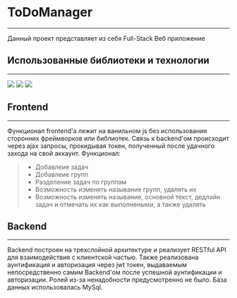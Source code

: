 # ToDoManager
---
Данный проект представляет из себя Full-Stack Веб приложение

## Использованные библиотеки и технологии
---
![](https://img.shields.io/badge/ASP.NET%20Core%206%20-blueviolet?style=for-the-badge&amp;logo=dotnet) ![](https://img.shields.io/badge/-Postman-orange?style=for-the-badge&logo=postman) ![](https://img.shields.io/badge/-MySQL-lightgrey?style=for-the-badge&logo=mysql)


## Frontend
---
Функционал frontend'a лежит на ванильном js без использования сторонних фреймворков или библиотек. Связь к backend'ом происходит через ajax запросы, прокидывая токен, полученный после удачного захода на свой аккаунт. 
Функционал:
> - Добавлеие задач
> - Добавлеие групп
> - Разделение задач по группам
> - Возможность изменять называние групп, удалять их
> - Возможность изменять называние, основной текст, дедлайн задач и отмечать их как выполнеными, а также удалять

## Backend
---
 Backend построен на трехслойной архитектуре и реализует RESTful API для взаимодействия с клиентской частью. Также реализована аунтификация и авторизация через jwt токен, выдаваемым непосредственно самим Backend'ом после успешной аунтификации и авторизации. Ролей из-за ненадобности предусмотренно не было. База данных использовалась MySql.
